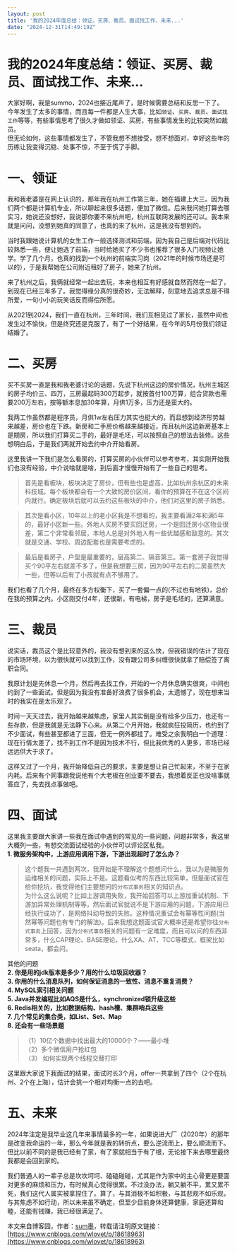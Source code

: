 ```yaml
---
layout: post
title: '我的2024年度总结：领证、买房、裁员、面试找工作、未来...'
date: "2024-12-31T14:49:19Z"
---
```

我的2024年度总结：领证、买房、裁员、面试找工作、未来...
===============================

大家好啊，我是summo，2024也接近尾声了，是时候需要总结和反思一下了。  
今年发生了太多的事情，而且每一件都是人生大事，比如`领证`、`买房`、`裁员`、`面试找工作`等等，有些事情思考了很久才做如领证、买房，有些事情发生的比较突然如裁员。  
但无论如何，这些事情都发生了，不管我想不想接受，想不想面对，幸好这些年的历练让我变得沉稳、处事不惊，不至于慌了手脚。

一、领证
====

我和我老婆是在网上认识的，那年我在杭州工作第三年，她在福建上大三。因为我们两个都是计算机专业，所以聊起来很多话题，便加了微信。后来我问她打算去哪实习，她说还没想好，我说那你要不来杭州吧，杭州互联网发展的还可以。我本来就是问问，没想到她真的同意了，也真的来了杭州，这是我没有想到的。

当时我跟她说计算机的女生工作一般选择测试和前端，因为我自己是后端对代码比较熟悉一些，便让她选了前端，当时给她买了不少书也推荐了很多入门视频让她学。学了几个月，也真的找到一个杭州的前端实习岗（2021年的时候市场还是可以的），于是我帮她在公司附近租好了房子，她来了杭州。

来了杭州之后，我俩就经常一起出去玩，本来也相互有好感就自然而然在一起了，到现在已经三年多了。我觉得缘分真的很奇妙，无法解释，刻意地去追求总是不得所爱，一句小小的玩笑话反而得偿所愿。

从2021到2024，我们一直在杭州，三年时间，我们互相见过了家长，虽然中间也发生过不愉快，但是终究还是克服了，有了一个好结果，在今年的5月份我们领证结婚了。

二、买房
====

买不买房一直是我和我老婆讨论的话题，先说下杭州这边的房价情况，杭州主城区的房子均价三、四万，三房最起码300万起步，就按首付100万算，组合贷款也需要200万左右，按等额本息加30年算，月供1万多，压力还是蛮大的。

我两工作虽然都是程序员，月供1w左右压力其实也挺大的，而且想到经济形势越来越差，房价也在下跌。新房和二手房价格越来越接近，而且杭州这边新房基本上是期房，所以我们打算买二手的，最好是毛坯，可以按照自己的想法去装修。这些想明白后，于是我们两就开始去约中介开始看房。

这里我讲一下我们是怎么看房的，打算买房的小伙伴可以参考参考，其实刚开始我们也没有经验，中介说啥就是啥，到后面才慢慢开始有了一些自己的思考。

> 首先是看板块，板块决定了房价，但有些也是虚高，比如杭州余杭区的未来科技城。每个板块都会有一个大致的房价区间，看你的预算在不在这个区间内就行。确定板块后就可以去约这些板块的中介，他们对这里的房子熟悉。

> 其次是看小区，10年以上的老小区我是不想看的，我主要看满2年和满5年的，最好小区新一些。外地人买房不要买回迁房，一个是回迁房小区物业很差，第二个非常看邻居，本地人总是对外地人有一些优越感和敌意的。其次就是交通、学校、周边配套也是需要考虑的。

> 最后是看房子，户型是最重要的，层高第二、隔音第三。第一套房子我觉得买个90平左右就差不多了，但是我想要三房，因为90平左右的二房虽然大一些，但等以后有了小孩就有点不够用了。

我们也看了几个月，最终在多方权衡下，买了一套偏一点的(不过也有地铁)，总价在我的预算之内。小区刚交付4年，还很新，有电梯，房子是毛坯的，还算满意。

三、裁员
====

说实话，裁员这个是比较意外的，我没有想到来的这么快，但我错误的估计了现在的市场环境，以为很快就可以找到工作，没有跟公司多纠缠很快就拿了赔偿签了离职合同。

我原计划是先休息一个月，然后再去找工作，开始的一个月休息确实很爽，中间也约到了一些面试。但是因为我没有准备好浪费了很多机会，太遗憾了，现在想来当时的我实在是太乐观了。

时间一天天过去，我开始越来越焦虑，家里人其实倒是没有给多少压力，也还有一些存款，但是我就是无法静下心来。从第二个月开始，我就疯狂投简历，也约到了不少面试，有些甚至都进了三面，但无一例外都挂了。难受之余我明白一个道理：现在行情太差了，找不到工作不是因为技术不行，但比我优秀的人更多，市场已经远远供大于求了。

这样又过了一个月，我开始降低自己的要求，主要是想让自己忙起来，不至于在家内耗。后来有个同事跟我说他有个大老板在创业要不要去，我想着反正也没啥事就答应了，先去找点事做吧。

四、面试
====

这里我主要跟大家讲一些我在面试中遇到的常见的一些问题，问题非常多，我这里大概列一些，有想交流面试经验的小伙伴可以评论区私我。  
**1\. 微服务架构中，上游应用调用下游，下游出现超时了怎么办？**

> 这个题我一共遇到两次，我开始是不理解这个题想问什么，我以为是微服务运维相关的问题，实际上不是。这题看似考的东西比较简单，但是面试官在给你挖坑，我觉得他们主要想问的`分布式事务`相关的知识点。  
> 为什么这么说呢？比如上游调用失败，我开始回答可以上游加重试机制、下游加异常处理机制等等，然后面试官就说不是下游应用的问题，下游应用已经执行成功了，是网络抖动导致的失败。这种情况重试会有幂等性问题(当然幂等问题也有专门的解法)。后来我想这题面试官大概率还是希望你往`分布式事务`上回答，因为`分布式事务`相关的问题有一定难度，而且可以问的东西非常多，什么CAP理论、BASE理论，什么XA、AT、TCC等模式，框架比如seata，都会问。

其他的问题  
**2\. 你是用的jdk版本是多少？用的什么垃圾回收器？**  
**3\. 你用的什么消息队列，如何保证消息的一致性、消息不重复消费？**  
**4\. MySQL索引相关问题**  
**5\. Java并发编程比如AQS是什么，synchronized锁升级这些**  
**6\. Redis相关的，比如数据结构、hash槽、集群哨兵这些**  
**7\. 几个常见的集合类，如List、Set、Map**  
**8\. 还会有一些场景题**

> （1）10亿个数据中找出最大的10000个？——最小堆  
> （2）多个微信用户抢红包  
> （3） 如何实现两个线程交替打印

这里跟大家说下我面试的结果，面试时长3个月，offer一共拿到了四个（2个在杭州、2个在上海），估计会挑一个相对均衡一点的去吧。

五、未来
====

2024年注定是我毕业这几年来事情最多的一年，如果说进大厂（2020年）的那年是改变我命运的一年，那么今年就是我的转折点，要么逆流而上，要么顺流而下。但比以前不同的是我已经有了家，有了家就相当于有了根，无论接下来去哪里最终我都是会回到家的。

我们普通人的一辈子总是坎坎坷坷、磕磕碰碰，尤其是作为家中的主心骨更是要面对更多的麻烦和压力，有时候真心觉得很累。不过没办法，躺又躺不平，累又累不死，我们这代人属实被拿捏住了。算了，与其消极不如积极，与其悲观不如乐观，与其焦虑不如行动，所以未来虽不确定，但至少目前身体还算健康，家庭还算和睦，还能有钱赚，我已经很满足了。

本文来自博客园，作者：[sum墨](https://www.cnblogs.com/wlovet/)，转载请注明原文链接：[https://www.cnblogs.com/wlovet/p/18618963](https://www.cnblogs.com/wlovet/p/18618963)